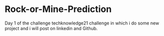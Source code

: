 # Rock-or-Mine-Prediction
Day 1 of the challenge techknowledge21 challenge in which i do some new project and i will post on linkedin and Github.
